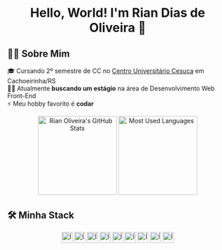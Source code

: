 <h1 align="center">Hello, World! I'm Rian Dias de Oliveira 👋</h1>

## 🙋‍♂️ Sobre Mim

🎓 Cursando 2º semestre de CC no [Centro Universitário Cesuca](https://www.cesuca.edu.br/) em Cachoeirinha/RS<br>
👨‍💻 Atualmente **buscando um estágio** na área de Desenvolvimento Web Front-End<br>
⚡ Meu hobby favorito é **codar**

<div align="center">
<img src="https://github-readme-stats.vercel.app/api?username=riandeoliveira&theme=github_dark&show_icons=true" alt="Rian Oliveira's GitHub Stats" height="180em"></img>
<img src="https://github-readme-stats.vercel.app/api/top-langs/?username=riandeoliveira&layout=compact&theme=github_dark" alt="Most Used Languages" height="180em"></img>
</div>

## 🛠 Minha Stack

<div align="center">
 <img src="https://camo.githubusercontent.com/c8d13e1c596a6726b1da8475a9299fac133f95ef009083b48be01f975a44987e/68747470733a2f2f696d672e736869656c64732e696f2f62616467652f2d48544d4c2d3035313232413f7374796c653d666c6174266c6f676f3d48544d4c35" alt="Ícone HTML" height="25"></img>
 <img src="https://img.shields.io/badge/-CSS-05122A?style=flat&logo=CSS3&logoColor=1572B6" alt="Ícone CSS" height="25"></img>
 <img src="https://img.shields.io/badge/-JavaScript-05122A?style=flat&logo=javascript" alt="Ícone JavaScript" height="25"></img>
 <img src="https://img.shields.io/badge/-PHP-05122A?style=flat&logo=php" alt="Ícone PHP" height="25"></img>
 <img src="https://img.shields.io/badge/-MySQL-05122A?style=flat&logo=mysql" alt="Ícone MySQL" height="25"></img>
 <img src="https://img.shields.io/badge/-Visual%20Studio%20Code-05122A?style=flat&logo=visual-studio-code&logoColor=007ACC" alt="Ícone Visual Studio Code" height="25"></img>
 <img src="https://img.shields.io/badge/-Git-05122A?style=flat&logo=git" alt="Ícone Git" height="25"></img>
 <img src="https://img.shields.io/badge/-GitHub-05122A?style=flat&logo=github" alt="Ícone GitHub" height="25"></img>
 <img src="https://img.shields.io/badge/-Markdown-05122A?style=flat&logo=markdown" alt="Ícone Markdown" height="25"></img>
</div>

<!-- 
**riandeoliveira/riandeoliveira** is a ✨ _special_ ✨ repository because its `README.md` (this file) appears on your GitHub profile.

Here are some ideas to get you started:

- 🔭 I’m currently working on ...
- 🌱 I’m currently learning ...
- 👯 I’m looking to collaborate on ...
- 🤔 I’m looking for help with ...
- 💬 Ask me about ...
- 📫 How to reach me: ...
- 😄 Pronouns: ...
- ⚡ Fun fact: ...
 -->
